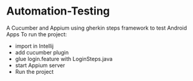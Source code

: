 # Automation-Testing

A Cucumber and Appium using gherkin steps framework to test Android Apps
To run the project:
  - import in Intellij
  - add cucumber plugin
  - glue login.feature with LoginSteps.java
  - start Appium server
  - Run the project

